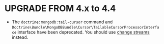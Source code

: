 UPGRADE FROM 4.x to 4.4
=======================

* The `doctrine:mongodb:tail-cursor` command and
  `Doctrine\Bundle\MongoDBBundle\Cursor\TailableCursorProcessorInterface`
  interface have been deprecated. You should use
  [change streams](https://docs.mongodb.com/manual/changeStreams/) instead.
